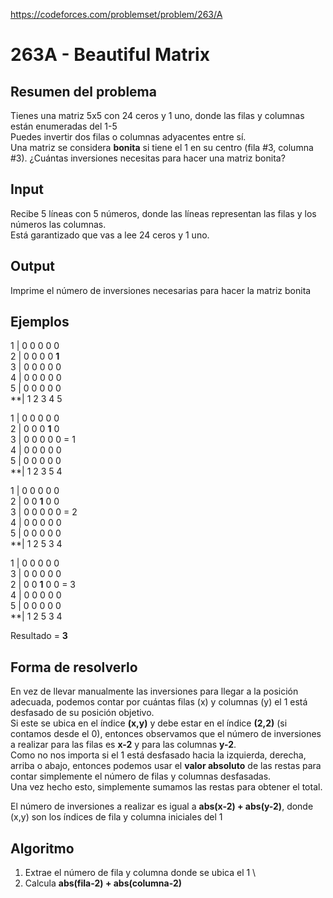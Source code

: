 https://codeforces.com/problemset/problem/263/A

# 263A - Beautiful Matrix

## Resumen del problema
Tienes una matriz 5x5 con 24 ceros y 1 uno, donde las filas y columnas están enumeradas del 1-5 \
Puedes invertir dos filas o columnas adyacentes entre sí. \
Una matriz se considera **bonita** si tiene el 1 en su centro (fila #3, columna #3). ¿Cuántas inversiones necesitas para hacer una matriz bonita?

## Input
Recibe 5 líneas con 5 números, donde las líneas representan las filas y los números las columnas.  \
Está garantizado que vas a lee 24 ceros y 1 uno.

## Output
Imprime el número de inversiones necesarias para hacer la matriz bonita

## Ejemplos
1 | 0 0 0 0 0 \
2 | 0 0 0 0 **1** \
3 | 0 0 0 0 0      
4 | 0 0 0 0 0 \
5 | 0 0 0 0 0 \
**| 1 2 3 4 5 
              
1 | 0 0 0 0 0 \
2 | 0 0 0 **1** 0 \
3 | 0 0 0 0 0 = 1 \
4 | 0 0 0 0 0 \
5 | 0 0 0 0 0 \
**| 1 2 3 5 4 
              
1 | 0 0 0 0 0 \
2 | 0 0 **1** 0 0 \
3 | 0 0 0 0 0 = 2 \
4 | 0 0 0 0 0 \
5 | 0 0 0 0 0 \
**| 1 2 5 3 4 
              
1 | 0 0 0 0 0 \
3 | 0 0 0 0 0 \
2 | 0 0 **1** 0 0 = 3 \
4 | 0 0 0 0 0 \
5 | 0 0 0 0 0 \
**| 1 2 5 3 4 
              
Resultado = **3**

## Forma de resolverlo
En vez de llevar manualmente las inversiones para llegar a la posición adecuada, podemos contar por cuántas filas (x) y columnas (y) el 1 está desfasado de su posición objetivo. \
Si este se ubica en el índice **(x,y)** y debe estar en el índice **(2,2)** (si contamos desde el 0), entonces observamos que el número de inversiones a realizar para las filas es **x-2** y para las columnas **y-2**. \
Como no nos importa si el 1 está desfasado hacia la izquierda, derecha, arriba o abajo, entonces podemos usar el **valor absoluto** de las restas para contar simplemente el número de filas y columnas desfasadas. \
Una vez hecho esto, simplemente sumamos las restas para obtener el total. 

El número de inversiones a realizar es igual a **abs(x-2) + abs(y-2)**, donde (x,y) son los índices de fila y columna iniciales del 1

## Algoritmo
1) Extrae el número de fila y columna donde se ubica el 1 \
2) Calcula **abs(fila-2) + abs(columna-2)**